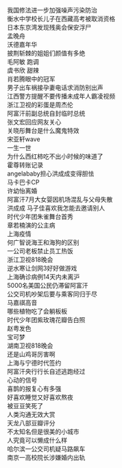 我国修法进一步加强噪声污染防治  
衡水中学校长儿子在西藏高考被取消资格  
日本东京湾发现残奥会保安浮尸  
孟晚舟  
沃德嘉年华  
披荆斩棘的姐姐们颜值有多绝  
毛阿敏 跑调  
虞书欣 甜辣  
肖若腾眼中的冠军  
男子出车祸接孕妻电话求消防别出声  
江西警方提醒不要传播未成年人霸凌视频  
浙江卫视的彩蛋是周杰伦  
阿富汗前副总统自封临时总统  
张文宏回应网友关心  
关晓彤舞台是什么魔鬼特效  
宋亚轩wave  
一生一世  
为什么西红柿吃不出小时候的味道了  
霍尊转账记录  
angelababy担心洪成成变得胆怯  
马卡巴卡CP  
许幼怡离婚  
阿富汗7月大女婴因机场混乱与父母失散  
洪成成 马子佳喜欢我怎能去邀请别人  
时代少年团朱雀舞台首秀  
章若楠演的公主病  
上海疫情  
何广智说海王和海狗的区别  
一公司老板禁止员工热饭  
浙江卫视818晚会  
逆水寒让剑网3好好做游戏  
上海确诊病例14天内未离沪  
5000名美国公民仍滞留阿富汗  
公交司机吵架后要与乘客同归于尽  
马嘉祺高音  
哪些植物吃了会躺板板  
时代少年团紫玫瑰花瓣告白照  
赵粤发色  
宝可梦  
湖南卫视818晚会  
还是山鸡哥厉害啊  
上海与宁德时代签约  
阿富汗央行行长自述逃跑经过  
心动的信号  
喜鹊的报复心有多强  
好喜欢睡觉又好喜欢熬夜  
被豆豆笑死了  
人类沟通无效大赏  
天龙八部豆瓣评分  
不太知名但是很美的小城市  
人究竟可以懒成什么样  
哈尔滨一公交司机疑马路飙车  
南京一高校院长涉嫌婚内出轨  
